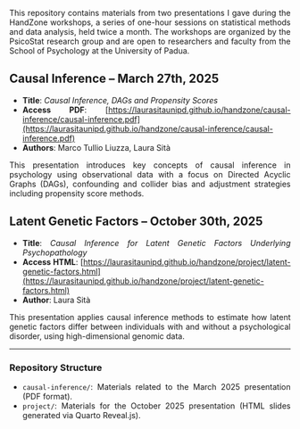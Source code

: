 <div align="justify">

This repository contains materials from two presentations I gave during the HandZone workshops, a series of one-hour sessions on statistical methods and data analysis, held twice a month. The workshops are organized by the PsicoStat research group and are open to researchers and faculty from the School of Psychology at the University of Padua.

## Causal Inference – March 27th, 2025

- **Title**: *Causal Inference, DAGs and Propensity Scores*
- **Access PDF**: [https://laurasitaunipd.github.io/handzone/causal-inference/causal-inference.pdf](https://laurasitaunipd.github.io/handzone/causal-inference/causal-inference.pdf)
- **Authors**: Marco Tullio Liuzza, Laura Sità

This presentation introduces key concepts of causal inference in psychology using observational data with a focus on Directed Acyclic Graphs (DAGs), confounding and collider bias and adjustment strategies including propensity score methods.

## Latent Genetic Factors – October 30th, 2025

- **Title**: *Causal Inference for Latent Genetic Factors Underlying Psychopathology*
- **Access HTML**: [https://laurasitaunipd.github.io/handzone/project/latent-genetic-factors.html](https://laurasitaunipd.github.io/handzone/project/latent-genetic-factors.html)
- **Author**: Laura Sità

This presentation applies causal inference methods to estimate how latent genetic factors differ between individuals with and without a psychological disorder, using high-dimensional genomic data.

---

### Repository Structure

- `causal-inference/`: Materials related to the March 2025 presentation (PDF format).
- `project/`: Materials for the October 2025 presentation (HTML slides generated via Quarto Reveal.js).

</div>


